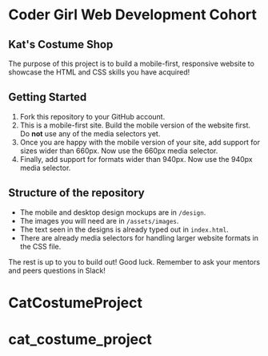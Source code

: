 # Coder Girl Web Development Cohort
## Kat's Costume Shop

The purpose of this project is to build a mobile-first, responsive website to showcase the HTML and CSS skills you have acquired!

## Getting Started

1. Fork this repository to your GitHub account.
2. This is a mobile-first site. Build the mobile version of the website first. Do **not** use any of the media selectors yet.
3. Once you are happy with the mobile version of your site, add support for sizes wider than 660px. Now use the 660px media selector.
4. Finally, add support for formats wider than 940px. Now use the 940px media selector.

## Structure of the repository

* The mobile and desktop design mockups are in `/design`.
* The images you will need are in `/assets/images`.
* The text seen in the designs is already typed out in `index.html`.
* There are already media selectors for handling larger website formats in the CSS file.

The rest is up to you to build out! Good luck. Remember to ask your mentors and peers questions in Slack!
# CatCostumeProject
# cat_costume_project
